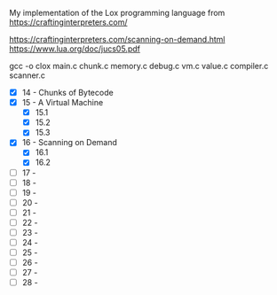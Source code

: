 My implementation of the Lox programming language from https://craftinginterpreters.com/

https://craftinginterpreters.com/scanning-on-demand.html
https://www.lua.org/doc/jucs05.pdf

gcc -o clox main.c chunk.c memory.c debug.c vm.c value.c compiler.c scanner.c

- [x] 14 - Chunks of Bytecode
- [x] 15 - A Virtual Machine
    - [x] 15.1
    - [x] 15.2
    - [x] 15.3
- [x] 16 - Scanning on Demand
    - [x] 16.1
    - [x] 16.2
- [ ] 17 - 
- [ ] 18 - 
- [ ] 19 - 
- [ ] 20 - 
- [ ] 21 - 
- [ ] 22 - 
- [ ] 23 - 
- [ ] 24 - 
- [ ] 25 - 
- [ ] 26 - 
- [ ] 27 -
- [ ] 28 - 
